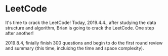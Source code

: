 # LeetCode
It's time to crack the LeetCode!
Today, 2019.4.4., after studying the data structure and algorithm, Brian is going to crack the LeetCode.
One step after another!

2019.8.4, finially finish 300 questions and begin to do the first round review and summary (this time, incluidng the time and space complexity).
